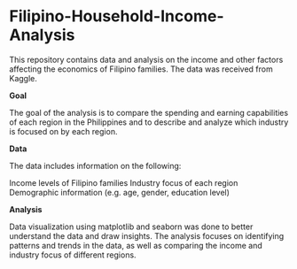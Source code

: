 # Filipino-Household-Income-Analysis
This repository contains data and analysis on the income and other factors affecting the economics of Filipino families. The data was received from Kaggle.

**Goal**

The goal of the analysis is to compare the spending and earning capabilities of each region in the Philippines and to describe and analyze which industry is focused on by each region.

**Data**

The data includes information on the following:

Income levels of Filipino families
Industry focus of each region
Demographic information (e.g. age, gender, education level)

**Analysis**

Data visualization using matplotlib and seaborn was done to better understand the data and draw insights. The analysis focuses on identifying patterns and trends in the data, as well as comparing the income and industry focus of different regions.
